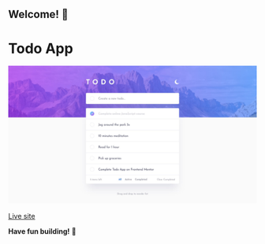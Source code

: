 ## Welcome! 👋

# Todo App

![Design preview for the Space tourism website coding challenge](./design/desktop-design-light.jpg)

[Live site](https://javascriptodoapp.netlify.app/)

**Have fun building!** 🚀